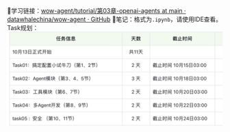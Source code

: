 🔗学习链接：[wow-agent/tutorial/第03章-openai-agents at main · datawhalechina/wow-agent · GitHub](https://github.com/datawhalechina/wow-agent/tree/main/tutorial/第03章-openai-agents)
📒笔记：格式为`.ipynb`，请使用IDE查看。
Task规划：
![](inbox/e9fe54420b09ee220cb569164d4e3a96.png)